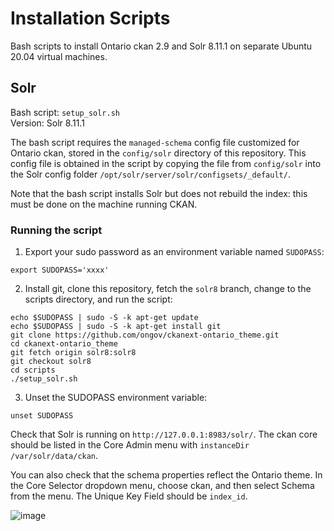 # Installation Scripts

Bash scripts to install Ontario ckan 2.9 and Solr 8.11.1 on separate Ubuntu 20.04 virtual machines.

## Solr

Bash script: `setup_solr.sh`  
Version: Solr 8.11.1

The bash script requires the `managed-schema` config file customized for Ontario ckan, stored in the `config/solr` directory of this repository. This config file is obtained in the script by copying the file from `config/solr` into the Solr config folder `/opt/solr/server/solr/configsets/_default/`.

Note that the bash script installs Solr but does not rebuild the index: this must be done on the machine running CKAN.

### Running the script

1. Export your sudo password as an environment variable named `SUDOPASS`:
```
export SUDOPASS='xxxx'
```

2. Install git, clone this repository, fetch the `solr8` branch, change to the scripts directory, and run the script:
```
echo $SUDOPASS | sudo -S -k apt-get update
echo $SUDOPASS | sudo -S -k apt-get install git
git clone https://github.com/ongov/ckanext-ontario_theme.git
cd ckanext-ontario_theme
git fetch origin solr8:solr8
git checkout solr8
cd scripts
./setup_solr.sh
```

3. Unset the SUDOPASS environment variable:
```
unset SUDOPASS
```

Check that Solr is running on `http://127.0.0.1:8983/solr/`. The ckan core should be listed in the Core Admin menu with `instanceDir /var/solr/data/ckan`.

You can also check that the schema properties reflect the Ontario theme. In the Core Selector dropdown menu, choose ckan, and then select Schema from the menu. The Unique Key Field should be `index_id`.

![image](https://user-images.githubusercontent.com/1254764/167931044-3bb4686a-eebd-4651-92ce-b6a82cb0309f.png)
